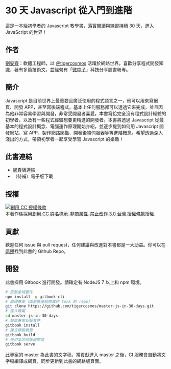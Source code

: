 # 30 天 Javascript 從入門到進階

這是一本給初學者的 Javascript 教學書，落實閱讀與練習持續 30 天，進入 JavaScript 的世界！

## 作者

[劉安齊](http://tigercosmos.xyz/)：軟體工程師，以 [＠tigercosmos](https://github.com/tigercosmos) 活躍於網路世界。喜歡分享程式開發知識，著有多篇技術文，並經營有「[微中子](https://www.facebook.com/CodingNeutrino/)」科技分享臉書粉專。

## 簡介

Javascript 是目前世界上最重要且廣泛使用的程式語言之一，他可以用來寫網頁、開發 APP，甚至寫後端程式。基本上任何服務都可以透過它來完成，並且因為他非常容易學習與開發，非常受開發者喜愛。本書寫給完全沒有程式設計經驗的初學者，以及有一些程式經驗想要更精進的開發者。本書將透過 Javascript 從最基本的程式設計概念、電腦運作原理開始介紹，並逐步提到如何用 Javascript 開發網站、寫 APP、製作網路爬蟲、開發後端伺服器等等進階概念。希望透過深入淺出的方式，帶領初學者一起享受學習 Javascript 的樂趣！

## 此書連結

- [網頁版連結](http://tigercosmos.xyz/master-js-in-30-days/)
- （待補）電子版下載

## 授權

<a rel="license" href="http://creativecommons.org/licenses/by-nc-nd/3.0/tw/"><img alt="創用 CC 授權條款" style="border-width:0" src="https://i.creativecommons.org/l/by-nc-nd/3.0/tw/88x31.png" /></a><br />本著作係採用<a rel="license" href="http://creativecommons.org/licenses/by-nc-nd/3.0/tw/">創用 CC 姓名標示-非商業性-禁止改作 3.0 台灣 授權條款</a>授權.

## 貢獻

歡迎任何 issue 與 pull request，任何建議與改進對本書都是一大助益。你可以在[這邊](https://github.com/tigercosmos/master-js-in-30-days)找到此書的 Github Repo。

## 開發

此書採用 Gitbook 進行開發。請確定有 NodeJS 7 以上和 npm 環境。

```sh
# 安裝全域套件
npm install -g gitbook-cli
# 取得專案（或是將連結換成你 fork 的 repo）
git clone https://github.com/tigercosmos/master-js-in-30-days.git
# 進入專案
cd master-js-in-30-days
# 替此專案安裝套件
gitbook install
# 建立靜態網頁
gitbook build
# 使用本地伺服器開發
gitbook serve
```

此專案的 master 為此書的文字稿，當貢獻進入 master 之後，CI 服務會自動將文字稿編譯成網頁，同步更新到此書的網路版頁面。
